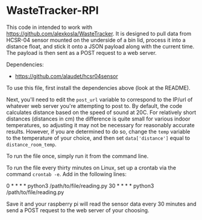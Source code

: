 # WasteTracker-RPI
This code in intended to work with https://github.com/alexkosla/WasteTracker.
It is designed to pull data from HCSR-04 sensor mounted on the underside of a bin lid, process it into a distance float, and stick it onto a JSON payload along with the current time. The payload is then sent as a POST request to a web server.

Dependencies:
* https://github.com/alaudet/hcsr04sensor

To use this file, first install the dependencies above (look at the README). 

Next, you'll need to edit the `post_url` variable to correspond to the IP/url of whatever web server you're attempting to post to. By default, the code calculates distance based on the speed of sound at 20C. For relatively short distances (distances in cm) the difference is quite small for various indoor temperatures, so adjusting it may not be necessary for reasonably accurate results. However, if you are determined to do so, change the `temp` variable to the temperature of your choice, and then set `data['distance']` equal to `distance_room_temp`.

To run the file once, simply run it from the command line.

To run the file every thirty minutes on Linux, set up a crontab via the command `crontab -e`. Add in the following lines:

0 * * * * python3 /path/to/file/reading.py
30 * * * * python3 /path/to/file/reading.py

Save it and your raspberry pi will read the sensor data every 30 minutes and send a POST request to the web server of your choosing.
